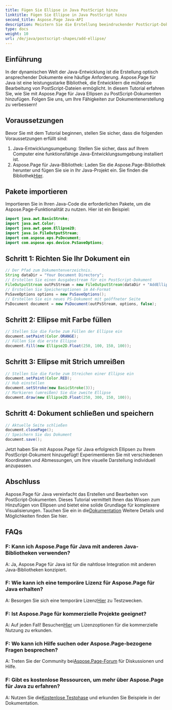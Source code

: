 ```yaml
---
title: Fügen Sie Ellipse in Java PostScript hinzu
linktitle: Fügen Sie Ellipse in Java PostScript hinzu
second_title: Aspose.Page Java-API
description: Meistern Sie die Erstellung beeindruckender PostScript-Dokumente in Java mit Aspose.Page. Erfahren Sie Schritt für Schritt, wie Sie Ellipsen für optisch ansprechende Inhalte hinzufügen.
type: docs
weight: 10
url: /de/java/postscript-shapes/add-ellipse/
---
```

## Einführung
In der dynamischen Welt der Java-Entwicklung ist die Erstellung optisch ansprechender Dokumente eine häufige Anforderung. Aspose.Page für Java ist eine leistungsstarke Bibliothek, die Entwicklern die mühelose Bearbeitung von PostScript-Dateien ermöglicht. In diesem Tutorial erfahren Sie, wie Sie mit Aspose.Page für Java Ellipsen zu PostScript-Dokumenten hinzufügen. Folgen Sie uns, um Ihre Fähigkeiten zur Dokumentenerstellung zu verbessern!
## Voraussetzungen
Bevor Sie mit dem Tutorial beginnen, stellen Sie sicher, dass die folgenden Voraussetzungen erfüllt sind:
1. Java-Entwicklungsumgebung: Stellen Sie sicher, dass auf Ihrem Computer eine funktionsfähige Java-Entwicklungsumgebung installiert ist.
2.  Aspose.Page für Java-Bibliothek: Laden Sie die Aspose.Page-Bibliothek herunter und fügen Sie sie in Ihr Java-Projekt ein. Sie finden die Bibliothek[Hier](https://releases.aspose.com/page/java/).
## Pakete importieren
Importieren Sie in Ihren Java-Code die erforderlichen Pakete, um die Aspose.Page-Funktionalität zu nutzen. Hier ist ein Beispiel:
```java
import java.awt.BasicStroke;
import java.awt.Color;
import java.awt.geom.Ellipse2D;
import java.io.FileOutputStream;
import com.aspose.eps.PsDocument;
import com.aspose.eps.device.PsSaveOptions;
```
## Schritt 1: Richten Sie Ihr Dokument ein
```java
// Der Pfad zum Dokumentenverzeichnis.
String dataDir = "Your Document Directory";
// Erstellen Sie einen Ausgabestream für ein PostScript-Dokument
FileOutputStream outPsStream = new FileOutputStream(dataDir + "AddEllipse_outPS.ps");
// Erstellen Sie Speicheroptionen im A4-Format
PsSaveOptions options = new PsSaveOptions();
// Erstellen Sie ein neues PS-Dokument mit geöffneter Seite
PsDocument document = new PsDocument(outPsStream, options, false);
```
## Schritt 2: Ellipse mit Farbe füllen
```java
// Stellen Sie die Farbe zum Füllen der Ellipse ein
document.setPaint(Color.ORANGE);
// Füllen Sie die erste Ellipse
document.fill(new Ellipse2D.Float(250, 100, 150, 100));
```
## Schritt 3: Ellipse mit Strich umreißen
```java
// Stellen Sie die Farbe zum Streichen einer Ellipse ein
document.setPaint(Color.RED);
// Hub einstellen
document.setStroke(new BasicStroke(3));
// Markieren (umreißen) Sie die zweite Ellipse
document.draw(new Ellipse2D.Float(250, 300, 150, 100));
```
## Schritt 4: Dokument schließen und speichern
```java
// Aktuelle Seite schließen
document.closePage();
// Speichern Sie das Dokument
document.save();
```
Jetzt haben Sie mit Aspose.Page für Java erfolgreich Ellipsen zu Ihrem PostScript-Dokument hinzugefügt! Experimentieren Sie mit verschiedenen Koordinaten und Abmessungen, um Ihre visuelle Darstellung individuell anzupassen.
## Abschluss
 Aspose.Page für Java vereinfacht das Erstellen und Bearbeiten von PostScript-Dokumenten. Dieses Tutorial vermittelt Ihnen das Wissen zum Hinzufügen von Ellipsen und bietet eine solide Grundlage für komplexere Visualisierungen. Tauchen Sie ein in die[Dokumentation](https://reference.aspose.com/page/java/) Weitere Details und Möglichkeiten finden Sie hier.
## FAQs
### F: Kann ich Aspose.Page für Java mit anderen Java-Bibliotheken verwenden?
A: Ja, Aspose.Page für Java ist für die nahtlose Integration mit anderen Java-Bibliotheken konzipiert.
### F: Wie kann ich eine temporäre Lizenz für Aspose.Page für Java erhalten?
 A: Besorgen Sie sich eine temporäre Lizenz[Hier](https://purchase.aspose.com/temporary-license/) zu Testzwecken.
### F: Ist Aspose.Page für kommerzielle Projekte geeignet?
 A: Auf jeden Fall! Besuchen[Hier](https://purchase.aspose.com/buy) um Lizenzoptionen für die kommerzielle Nutzung zu erkunden.
### F: Wo kann ich Hilfe suchen oder Aspose.Page-bezogene Fragen besprechen?
 A: Treten Sie der Community bei[Aspose.Page-Forum](https://forum.aspose.com/c/page/39) für Diskussionen und Hilfe.
### F: Gibt es kostenlose Ressourcen, um mehr über Aspose.Page für Java zu erfahren?
 A: Nutzen Sie die[Kostenlose Testphase](https://releases.aspose.com/) und erkunden Sie Beispiele in der Dokumentation.